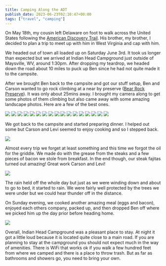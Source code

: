 ```yaml
---
title: Camping Along the ADT
publish_date: 2023-06-23T02:10:47+00:00
tags: ["travel", "camping"]
---
```


On May 18th, my cousin left Delaware on foot to walk across the United States following the [American Discovery Trail](https://discoverytrail.org). His brother, my brother, I decided to plan a trip to meet up with him in West Virginia and cap with him.

We headed out of town all loaded up on Saturday June 3rd. It took us longer than expected but we arrived at Indian Head Campground just outside of Maysville, WV, around 1:30pm. After dropping my teardrop, we headed down the road about 10 miles to puck up Ben since he had not quite made it to the campsite.

After we brought Ben back to the campsite and got our stuff setup, Ben and Carson wanted to go rock climbing at a near by preserve ([Bear Rock Preserve](https://www.nature.org/en-us/get-involved/how-to-help/places-we-protect/bear-rocks-preserve/)). It was only about 25mins away. I brought my camera along to get some photos of them climbing but also came away with some amazing landscape photos. Here are a few of the best ones.

![](https://static.lukebouch.com/posts/camping-along-the-adt/IMG_3918.jpg)
![](https://static.lukebouch.com/posts/camping-along-the-adt/IMG_3927.jpg)
![](https://static.lukebouch.com/posts/camping-along-the-adt/DSC07581-Enhanced-NR.jpg)
![](https://static.lukebouch.com/posts/camping-along-the-adt/DSC07579.jpg)
![](https://static.lukebouch.com/posts/camping-along-the-adt/DSC07570.jpg)
![](https://static.lukebouch.com/posts/camping-along-the-adt/DSC07572.jpg)
![](https://static.lukebouch.com/posts/camping-along-the-adt/DSC07576.jpg)
![](https://static.lukebouch.com/posts/camping-along-the-adt/IMG_3940.jpg)
![](https://static.lukebouch.com/posts/camping-along-the-adt/DSC07618.jpg)
![](https://static.lukebouch.com/posts/camping-along-the-adt/DSC07600.jpg)
![](https://static.lukebouch.com/posts/camping-along-the-adt/DSC07586.jpg)
![](https://static.lukebouch.com/posts/camping-along-the-adt/DSC07593.jpg)
![](https://static.lukebouch.com/posts/camping-along-the-adt/DSC07853.jpg)
![](https://static.lukebouch.com/posts/camping-along-the-adt/DSC07584.jpg)
![](https://static.lukebouch.com/posts/camping-along-the-adt/DSC07862-HDRPanorama.jpg)
![](https://static.lukebouch.com/posts/camping-along-the-adt/DSC08106-HDR-Pano.jpg)
![](https://static.lukebouch.com/posts/camping-along-the-adt/DSC07728-HDR-Pano.jpg)

We got back to the campsite and started preparing dinner. I helped out some but Carson and Levi seemed to enjoy cooking and so I stepped back.

![](https://static.lukebouch.com/posts/camping-along-the-adt/DSC08112-Enhanced-NR.jpg)

Almost every trip we forget at least something and this time we forgot the oil for the griddle. We made do with the grease from the steaks and a few pieces of bacon we stole from breakfast. In the end though, our steak fajitas turned out amazing! Great work Carson and Levi!

![](https://static.lukebouch.com/posts/camping-along-the-adt/IMG_3956.jpg)

The rain held off the whole day but just as we were winding down and about to go to bed, it started to rain. We were fairly well protected by the trees we were under but we could hear thunder off in the distance.

On Sunday evening, we cooked another amazing meal (eggs and bacon), enjoyed each others company, packed up, and then dropped Ben off where we picked him up the day prior before heading home.

![](https://static.lukebouch.com/posts/camping-along-the-adt/IMG_3964.jpg)

Overall, Indian Head Campground was a pleasant place to stay. At night it got a little loud because it is located quite close to a main road. If you are planning to stay at the campground you should not expect much in the way of amenities. There is WiFi that works ok if you walk a few hundred feet from where we camped and there is a place to throw trash. But as far as bathrooms and showers go, you need to bring your own.
